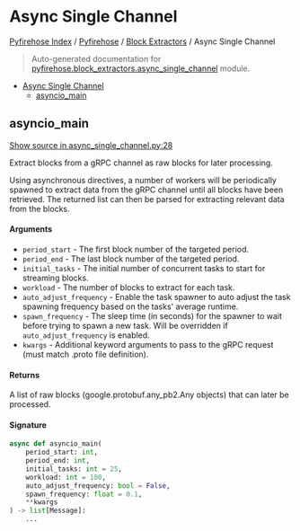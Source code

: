 # Async Single Channel

[Pyfirehose Index](../../README.md#pyfirehose-index) /
[Pyfirehose](../index.md#pyfirehose) /
[Block Extractors](./index.md#block-extractors) /
Async Single Channel

> Auto-generated documentation for [pyfirehose.block_extractors.async_single_channel](https://github.com/Krow10/pyfirehose/blob/main/pyfirehose/block_extractors/async_single_channel.py) module.

- [Async Single Channel](#async-single-channel)
  - [asyncio_main](#asyncio_main)

## asyncio_main

[Show source in async_single_channel.py:28](https://github.com/Krow10/pyfirehose/blob/main/pyfirehose/block_extractors/async_single_channel.py#L28)

Extract blocks from a gRPC channel as raw blocks for later processing.

Using asynchronous directives, a number of workers will be periodically spawned to
extract data from the gRPC channel until all blocks have been retrieved.
The returned list can then be parsed for extracting relevant data from the blocks.

#### Arguments

- `period_start` - The first block number of the targeted period.
- `period_end` - The last block number of the targeted period.
- `initial_tasks` - The initial number of concurrent tasks to start for streaming blocks.
- `workload` - The number of blocks to extract for each task.
- `auto_adjust_frequency` - Enable the task spawner to auto adjust the task spawning frequency based on the tasks' average
runtime.
- `spawn_frequency` - The sleep time (in seconds) for the spawner to wait before trying to spawn a new task.
Will be overridden if `auto_adjust_frequency` is enabled.
- `kwargs` - Additional keyword arguments to pass to the gRPC request (must match .proto file definition).

#### Returns

A list of raw blocks (google.protobuf.any_pb2.Any objects) that can later be processed.

#### Signature

```python
async def asyncio_main(
    period_start: int,
    period_end: int,
    initial_tasks: int = 25,
    workload: int = 100,
    auto_adjust_frequency: bool = False,
    spawn_frequency: float = 0.1,
    **kwargs
) -> list[Message]:
    ...
```


